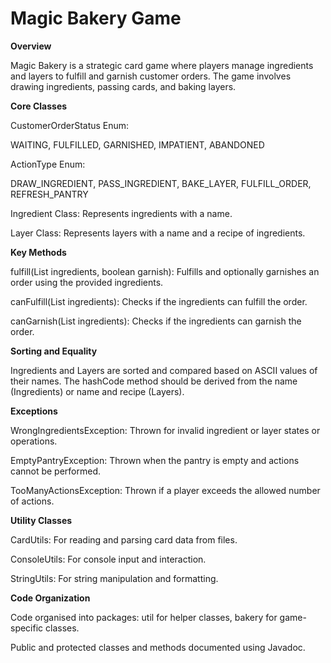 # Magic Bakery Game 

**Overview**

Magic Bakery is a strategic card game where players manage ingredients and layers to fulfill and garnish customer orders. The game involves drawing ingredients, passing cards, and baking layers.

**Core Classes**

CustomerOrderStatus Enum:

WAITING, FULFILLED, GARNISHED, IMPATIENT, ABANDONED

ActionType Enum:

DRAW_INGREDIENT, PASS_INGREDIENT, BAKE_LAYER, FULFILL_ORDER, REFRESH_PANTRY

Ingredient Class: Represents ingredients with a name.

Layer Class: Represents layers with a name and a recipe of ingredients.

**Key Methods**

fulfill(List<Ingredient> ingredients, boolean garnish): Fulfills and optionally garnishes an order using the provided ingredients.

canFulfill(List<Ingredient> ingredients): Checks if the ingredients can fulfill the order.

canGarnish(List<Ingredient> ingredients): Checks if the ingredients can garnish the order.

**Sorting and Equality**

Ingredients and Layers are sorted and compared based on ASCII values of their names. The hashCode method should be derived from the name (Ingredients) or name and recipe (Layers).

**Exceptions**

WrongIngredientsException: Thrown for invalid ingredient or layer states or operations.

EmptyPantryException: Thrown when the pantry is empty and actions cannot be performed.

TooManyActionsException: Thrown if a player exceeds the allowed number of actions.

**Utility Classes**

CardUtils: For reading and parsing card data from files.

ConsoleUtils: For console input and interaction.

StringUtils: For string manipulation and formatting.

**Code Organization**

Code organised into packages: util for helper classes, bakery for game-specific classes.

Public and protected classes and methods documented using Javadoc.
